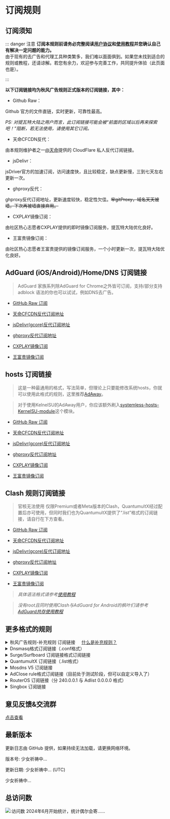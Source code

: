 # 订阅规则

## 订阅须知

::: danger 注意
**订阅本规则前请务必完整阅读[用户协议](./Protocol.md)和[使用教程](./Knowledge)并您确认自己有解决一定问题的能力。**
<br />
由于现有的去广告和代理工具种类繁多，我们难以面面俱到。如果您未找到适合的规则或教程，还请谅解。若您有余力，欢迎参与完善工作，共同提升体验（此页面也是）。

:::

**以下订阅链接均为秋风广告规则正式版本的订阅链接，其中：**

- Github Raw：

Github 官方的文件直链，实时更新，可靠性最高。

*PS: 对提瓦特大陆之用户而言，此订阅链接可能会被“前面的区域以后再来探索吧！”阻断，若无法使用，请使用其它订阅。*

- 天命CFCDN反代：

由本规则维护者之一[@天命](https://github.com/tmby)提供的 CloudFlare 私人反代订阅链接。

- jsDelivr：

jsDriver官方的加速订阅，访问速度快，且比较稳定，缺点更新慢，三到七天左右更新一次。

 - ghproxy反代：

ghproxy反代订阅地址，更新速度较快，稳定性欠佳。~~牢gitProxy，域名天天被墙，下次再被墙直接弃用。~~

 - CXPLAY镜像订阅：

由社区热心志愿者CXPLAY提供的即时镜像订阅服务，提瓦特大陆优化良好。

 - 王富贵镜像订阅：

由社区热心志愿者王富贵提供的镜像订阅服务，一个小时更新一次，提瓦特大陆优化良好。

## AdGuard (iOS/Android)/Home/DNS 订阅链接

> AdGuard 家族系列除AdGuard for Chrome之外皆可订阅，支持/部分支持 adblock 语法的你也可以试试，例如DNS去广告。

- [GitHub Raw 订阅](https://raw.githubusercontent.com/TG-Twilight/AWAvenue-Ads-Rule/main/AWAvenue-Ads-Rule.txt)

- [天命CFCDN反代订阅地址](https://github.boki.moe/https://raw.githubusercontent.com/TG-Twilight/AWAvenue-Ads-Rule/main/AWAvenue-Ads-Rule.txt)

- [jsDelivr(gcore)反代订阅地址](https://gcore.jsdelivr.net/gh/TG-Twilight/AWAvenue-Ads-Rule@main/AWAvenue-Ads-Rule.txt)

- [ghproxy反代订阅地址](https://ghfast.top/https://raw.githubusercontent.com/TG-Twilight/AWAvenue-Ads-Rule/main/AWAvenue-Ads-Rule.txt)

- [CXPLAY镜像订阅](https://script.cx.ms/awavenue/AWAvenue-Ads-Rule-Adguard.txt)

- [王富贵镜像订阅](https://cdn.uura.cn/AWAvenue/AWAvenue-Ads-Rule.txt)


## hosts 订阅链接

> 这是一种最通用的格式，写法简单，但理论上只要能修改系统hosts，你就可以使用此格式的规则，这里推荐[AdAway](https://adaway.org/)。

> 对于使用KelnelSU的AdAway用户，你应该额外刷入[systemless-hosts-KernelSU-module](https://github.com/symbuzzer/systemless-hosts-KernelSU-module?tab=readme-ov-file)这个模块。

- [GitHub Raw 订阅](https://raw.githubusercontent.com/TG-Twilight/AWAvenue-Ads-Rule/main/Filters/AWAvenue-Ads-Rule-hosts.txt)

- [天命CFCDN反代订阅地址](https://github.boki.moe/https://raw.githubusercontent.com/TG-Twilight/AWAvenue-Ads-Rule/main/Filters/AWAvenue-Ads-Rule-hosts.txt)

- [jsDelivr(gcore)反代订阅地址](https://gcore.jsdelivr.net/gh/TG-Twilight/AWAvenue-Ads-Rule@main/Filters/AWAvenue-Ads-Rule-hosts.txt)

- [ghproxy反代订阅地址](https://ghfast.top/https://raw.githubusercontent.com/TG-Twilight/AWAvenue-Ads-Rule/main/Filters/AWAvenue-Ads-Rule-hosts.txt)

- [CXPLAY镜像订阅](https://script.cx.ms/awavenue/AWAvenue-Ads-Rule-hosts.txt)

- [王富贵镜像订阅](https://cdn.uura.cn/AWAvenue/AWAvenue-Ads-Rule-hosts.txt)


## Clash 规则订阅链接

> 官核无法使用 仅限Premium或者Meta版本的Clash，QuantumultX经过配置后亦可使用，但同时我们也为QuantumultX提供了“.list”格式的订阅链接，请自行在下方查看。

- [GitHub Raw 订阅](https://raw.githubusercontent.com/TG-Twilight/AWAvenue-Ads-Rule/main/Filters/AWAvenue-Ads-Rule-Clash.yaml)

- [天命CFCDN反代订阅地址](https://github.boki.moe/https://raw.githubusercontent.com/TG-Twilight/AWAvenue-Ads-Rule/main/Filters/AWAvenue-Ads-Rule-Clash.yaml)

- [jsDelivr(gcore)反代订阅地址](https://gcore.jsdelivr.net/gh/TG-Twilight/AWAvenue-Ads-Rule@main/Filters/AWAvenue-Ads-Rule-Clash.yaml)

- [ghproxy反代订阅地址](https://ghfast.top/https://raw.githubusercontent.com/TG-Twilight/AWAvenue-Ads-Rule/main/Filters/AWAvenue-Ads-Rule-Clash.yaml)

- [CXPLAY镜像订阅](https://script.cx.ms/awavenue/AWAvenue-Ads-Rule-Clash.yaml)

- [王富贵镜像订阅](https://cdn.uura.cn/AWAvenue/AWAvenue-Ads-Rule-Clash.yaml)

> *具体语法格式请参考[使用教程](./Knowledge#蓝猫)*

> *没有root且同时使用Clash与AdGuard for Android的枫叶们请参考[AdGuard共存使用教程](https://awavenue.top/Coexist.html)*


## 更多格式的规则
<details>
  <summary>秋风广告规则-补充规则 订阅链接&nbsp;&nbsp;&nbsp;&nbsp;&nbsp;<a href="https://github.com/TG-Twilight/AWAvenue-Ads-Rule/blob/main/assets/README_Update.md#:~:text=%E6%96%B0%E5%A2%9E%EF%BC%9A%E2%80%9CAWAvenue%2DAds%2DRule%2DReplenish%E2%80%9D%EF%BC%8C%E7%A7%8B%E9%A3%8E%E5%B9%BF%E5%91%8A%E8%A7%84%E5%88%99%E7%9A%84%E8%A1%A5%E5%85%85%E8%A7%84%E5%88%99%EF%BC%8C%E6%AD%A4%E8%A7%84%E5%88%99%E5%8C%85%E5%90%AB%E4%BA%86%E4%B8%80%E4%BA%9B%E8%BE%83%E4%B8%BA%E6%BF%80%E8%BF%9B%E7%9A%84%E8%A2%AB%E6%8B%A6%E6%88%AA%E5%9F%9F%E5%90%8D%EF%BC%88%E6%BF%80%E8%BF%9B%E7%A8%8B%E5%BA%A6%E8%BF%9C%E8%BF%9C%E4%B8%8D%E5%A6%82%E2%80%9CAWAvenue%2DAds%2DRule%2DStrict%E6%BF%80%E8%BF%9B%E7%89%88%E2%80%9D%EF%BC%89%EF%BC%8C%E4%B8%94%E6%AF%8F%E4%B8%AA%E9%83%BD%E9%85%8D%E6%9C%89%E7%9B%B8%E5%85%B3%E7%9A%84%E8%AF%B4%E6%98%8E%E3%80%82%E8%BF%99%E4%BA%9B%E5%9F%9F%E5%90%8D%E9%80%9A%E5%B8%B8%E6%9D%A5%E8%AE%B2%E4%B8%8D%E4%BC%9A%E5%A4%AA%E5%BD%B1%E5%93%8D%E4%BD%A0%E7%BD%91%E7%BB%9C%E7%9A%84%E6%AD%A3%E5%B8%B8%E4%BD%BF%E7%94%A8%EF%BC%8C%E4%BD%86%E8%BF%98%E6%98%AF%E4%B8%BA%E6%9C%89%E9%9C%80%E8%A6%81%E7%9A%84%E4%BA%BA%E6%8F%90%E4%BE%9B%E4%BA%86%E4%B8%80%E4%B8%AA%E9%80%89%E6%8B%A9%EF%BC%8C%E4%BD%A0%E5%8F%AF%E4%BB%A5%E8%87%AA%E7%94%B1%E9%80%89%E6%8B%A9%E6%98%AF%E5%90%A6%E8%AE%A2%E9%98%85%E3%80%82">什么是补充规则？</a></summary>

  - [GitHub Raw 订阅](https://raw.githubusercontent.com/TG-Twilight/AWAvenue-Ads-Rule/main/Filters/AWAvenue-Ads-Rule-Replenish.txt)

- [天命CFCDN反代订阅地址](https://github.boki.moe/https://raw.githubusercontent.com/TG-Twilight/AWAvenue-Ads-Rule/main/Filters/AWAvenue-Ads-Rule-Replenish.txt)

- [jsDelivr(gcore)反代订阅地址](https://gcore.jsdelivr.net/gh/TG-Twilight/AWAvenue-Ads-Rule@main/Filters/AWAvenue-Ads-Rule-Replenish.txt)

- [ghproxy反代订阅地址](https://ghfast.top/https://raw.githubusercontent.com/TG-Twilight/AWAvenue-Ads-Rule/main/Filters/AWAvenue-Ads-Rule-Replenish.txt)

- [CXPLAY镜像订阅](https://script.cx.ms/awavenue/AWAvenue-Ads-Rule-Replenish.txt)

- [王富贵镜像订阅](https://cdn.uura.cn/AWAvenue/AWAvenue-Ads-Rule-Replenish.txt)

  *Tips：“秋风广告规则-补充规则” 仅提供适用于“AdGuard Home/DNS”的订阅链接，若需要其他格式请自行转换*
</details>

<details>
  <summary>Dnsmasq格式订阅链接（.conf格式）</summary>

- [GitHub Raw 订阅](https://raw.githubusercontent.com/TG-Twilight/AWAvenue-Ads-Rule/main/Filters/AWAvenue-Ads-Rule-Dnsmasq.conf)

- [天命CFCDN反代订阅地址](https://github.boki.moe/https://raw.githubusercontent.com/TG-Twilight/AWAvenue-Ads-Rule/main/Filters/AWAvenue-Ads-Rule-Dnsmasq.conf)

- [jsDelivr(gcore)反代订阅地址](https://gcore.jsdelivr.net/gh/TG-Twilight/AWAvenue-Ads-Rule@main/Filters/AWAvenue-Ads-Rule-Dnsmasq.conf)

- [ghproxy反代订阅地址](https://ghfast.top/https://raw.githubusercontent.com/TG-Twilight/AWAvenue-Ads-Rule/main/Filters/AWAvenue-Ads-Rule-Dnsmasq.conf)

- [CXPLAY镜像订阅](https://script.cx.ms/awavenue/AWAvenue-Ads-Rule-Dnsmasq.conf)

- [王富贵镜像订阅](https://cdn.uura.cn/AWAvenue/AWAvenue-Ads-Rule-Dnsmasq.conf)

</details>

<details>
  <summary>Surge/Surfboard 订阅链接格式订阅链接</summary>

- [GitHub Raw 订阅](https://raw.githubusercontent.com/TG-Twilight/AWAvenue-Ads-Rule/main/Filters/AWAvenue-Ads-Rule-Surge.list)

- [天命CFCDN反代订阅地址](https://github.boki.moe/https://raw.githubusercontent.com/TG-Twilight/AWAvenue-Ads-Rule/main/Filters/AWAvenue-Ads-Rule-Surge.list)

- [jsDelivr(gcore)反代订阅地址](https://gcore.jsdelivr.net/gh/TG-Twilight/AWAvenue-Ads-Rule@main/Filters/AWAvenue-Ads-Rule-Surge.list)

- [ghproxy反代订阅地址](https://ghfast.top/https://raw.githubusercontent.com/TG-Twilight/AWAvenue-Ads-Rule/main/Filters/AWAvenue-Ads-Rule-Surge.list)

- [CXPLAY镜像订阅](https://script.cx.ms/awavenue/AWAvenue-Ads-Rule-Surge.list)

- [王富贵镜像订阅](https://cdn.uura.cn/AWAvenue/AWAvenue-Ads-Rule-Surge.list)

- [GitHub Raw 订阅（REGEX）](https://raw.githubusercontent.com/TG-Twilight/AWAvenue-Ads-Rule/main/Filters/AWAvenue-Ads-Rule-Surge-RULE-SET.list)

- [天命CFCDN反代订阅地址（REGEX）](https://github.boki.moe/https://raw.githubusercontent.com/TG-Twilight/AWAvenue-Ads-Rule/main/Filters/AWAvenue-Ads-Rule-Surge-RULE-SET.list)

- [jsDelivr(gcore)反代订阅地址（REGEX）](https://gcore.jsdelivr.net/gh/TG-Twilight/AWAvenue-Ads-Rule@main/Filters/AWAvenue-Ads-Rule-Surge-RULE-SET.list)

- [ghproxy反代订阅地址（REGEX）](https://ghfast.top/https://raw.githubusercontent.com/TG-Twilight/AWAvenue-Ads-Rule/main/Filters/AWAvenue-Ads-Rule-Surge-RULE-SET.list)

- [CXPLAY镜像订阅（REGEX）](https://script.cx.ms/awavenue/AWAvenue-Ads-Rule-Surge-RULE-SET.list)

- [王富贵镜像订阅（REGEX）](https://cdn.uura.cn/AWAvenue/AWAvenue-Ads-Rule-Surge-RULE-SET.list)

</details>

<details>
  <summary>QuantumultX 订阅链接（.list格式）</summary>

> 如果你不清楚 QuantumultX 如何配置，请自行前往[QuantumultX使用指南](https://awavenue.top/QuantumultX.html)查看使用教程。

- [GitHub Raw 订阅](https://raw.githubusercontent.com/TG-Twilight/AWAvenue-Ads-Rule/main/Filters/AWAvenue-Ads-Rule-QuantumultX.list)

- [天命CFCDN反代订阅地址](https://github.boki.moe/https://raw.githubusercontent.com/TG-Twilight/AWAvenue-Ads-Rule/main/Filters/AWAvenue-Ads-Rule-QuantumultX.list)

- [jsDelivr(gcore)反代订阅地址](https://gcore.jsdelivr.net/gh/TG-Twilight/AWAvenue-Ads-Rule@main/Filters/AWAvenue-Ads-Rule-QuantumultX.list)

- [ghproxy反代订阅地址](https://ghfast.top/https://raw.githubusercontent.com/TG-Twilight/AWAvenue-Ads-Rule/main/Filters/AWAvenue-Ads-Rule-QuantumultX.list)

- [CXPLAY镜像订阅](https://script.cx.ms/awavenue/AWAvenue-Ads-Rule-QuantumultX.list)

- [王富贵镜像订阅](https://cdn.uura.cn/AWAvenue/AWAvenue-Ads-Rule-QuantumultX.list)

</details>

<details>
  <summary>Mosdns V5 订阅链接</summary>

- [GitHub Raw 订阅](https://raw.githubusercontent.com/TG-Twilight/AWAvenue-Ads-Rule/main/Filters/AWAvenue-Ads-Rule-Mosdns_v5.txt)

- [天命CFCDN反代订阅地址](https://github.boki.moe/https://raw.githubusercontent.com/TG-Twilight/AWAvenue-Ads-Rule/main/Filters/AWAvenue-Ads-Rule-Mosdns_v5.txt)

- [jsDelivr(gcore)反代订阅地址](https://gcore.jsdelivr.net/gh/TG-Twilight/AWAvenue-Ads-Rule@main/Filters/AWAvenue-Ads-Rule-Mosdns_v5.txt)

- [ghproxy反代订阅地址](https://ghfast.top/https://raw.githubusercontent.com/TG-Twilight/AWAvenue-Ads-Rule/main/Filters/AWAvenue-Ads-Rule-Mosdns_v5.txt)

- [CXPLAY镜像订阅](https://script.cx.ms/awavenue/AWAvenue-Ads-Rule-Mosdns_v5.txt)

- [王富贵镜像订阅](https://cdn.uura.cn/AWAvenue/AWAvenue-Ads-Rule-Mosdns_v5.txt)

</details>

<details>
  <summary>AdClose rule格式订阅链接（目前处于测试阶段，但可以自定义导入了）</summary>


- [GitHub Raw 订阅](https://raw.githubusercontent.com/TG-Twilight/AWAvenue-Ads-Rule/main/Filters/AWAvenue-Ads-Rule-AdClose.rule)

- [天命CFCDN反代订阅地址](https://github.boki.moe/https://raw.githubusercontent.com/TG-Twilight/AWAvenue-Ads-Rule/main/Filters/AWAvenue-Ads-Rule-AdClose.rule)

- [jsDelivr(gcore)反代订阅地址](https://gcore.jsdelivr.net/gh/TG-Twilight/AWAvenue-Ads-Rule@main/Filters/AWAvenue-Ads-Rule-AdClose.rule)

- [ghproxy反代订阅地址](https://ghfast.top/https://raw.githubusercontent.com/TG-Twilight/AWAvenue-Ads-Rule/main/Filters/AWAvenue-Ads-Rule-AdClose.rule)

- [CXPLAY镜像订阅](https://script.cx.ms/awavenue/AWAvenue-Ads-Rule-AdClose.rule)

- [王富贵镜像订阅](https://cdn.uura.cn/AWAvenue/AWAvenue-Ads-Rule-AdClose.rule)

</details>

<details>
  <summary>RouterOS 订阅链接（分 240.0.0.1 与 Adlist 0.0.0.0 格式）</summary>

- [GitHub Raw 订阅 (240.0.0.1)](https://raw.githubusercontent.com/TG-Twilight/AWAvenue-Ads-Rule/main/Filters/AWAvenue-Ads-Rule-RouterOS.txt)

- [天命CFCDN反代订阅地址 (240.0.0.1)](https://github.boki.moe/https://raw.githubusercontent.com/TG-Twilight/AWAvenue-Ads-Rule/main/Filters/AWAvenue-Ads-Rule-RouterOS.txt)

- [jsDelivr(gcore)反代订阅地址 (240.0.0.1)](https://gcore.jsdelivr.net/gh/TG-Twilight/AWAvenue-Ads-Rule@main/Filters/AWAvenue-Ads-Rule-RouterOS.txt)

- [ghproxy反代订阅地址 (240.0.0.1)](https://ghfast.top/https://raw.githubusercontent.com/TG-Twilight/AWAvenue-Ads-Rule/main/Filters/AWAvenue-Ads-Rule-RouterOS.txt)

- [CXPLAY镜像订阅](https://script.cx.ms/awavenue/AWAvenue-Ads-Rule-RouterOS.txt)

- [王富贵镜像订阅](https://cdn.uura.cn/AWAvenue/AWAvenue-Ads-Rule-RouterOS.txt)

- [GitHub Raw 订阅 (Adlist)](https://raw.githubusercontent.com/TG-Twilight/AWAvenue-Ads-Rule/main/Filters/AWAvenue-Ads-Rule-RouterOS-Adlist.txt)

- [天命CFCDN反代订阅地址 (Adlist)](https://github.boki.moe/https://raw.githubusercontent.com/TG-Twilight/AWAvenue-Ads-Rule/main/Filters/AWAvenue-Ads-Rule-RouterOS-Adlist.txt)

- [jsDelivr(gcore)反代订阅地址 (Adlist)](https://gcore.jsdelivr.net/gh/TG-Twilight/AWAvenue-Ads-Rule@main/Filters/AWAvenue-Ads-Rule-RouterOS-Adlist.txt)

- [ghproxy反代订阅地址 (Adlist)](https://ghfast.top/https://raw.githubusercontent.com/TG-Twilight/AWAvenue-Ads-Rule/main/Filters/AWAvenue-Ads-Rule-RouterOS-Adlist.txt)

- [CXPLAY镜像订阅](https://script.cx.ms/awavenue/AWAvenue-Ads-Rule-RouterOS-Adlist.txt)

- [王富贵镜像订阅](https://cdn.uura.cn/AWAvenue/AWAvenue-Ads-Rule-RouterOS-Adlist.txt)

</details>

<details>
  <summary>Singbox 订阅链接</summary>

- [GitHub Raw 订阅](https://raw.githubusercontent.com/TG-Twilight/AWAvenue-Ads-Rule/main/Filters/AWAvenue-Ads-Rule-Singbox.json)

- [天命CFCDN反代订阅地址](https://github.boki.moe/https://raw.githubusercontent.com/TG-Twilight/AWAvenue-Ads-Rule/main/Filters/AWAvenue-Ads-Rule-Singbox.json)

- [jsDelivr(gcore)反代订阅地址](https://gcore.jsdelivr.net/gh/TG-Twilight/AWAvenue-Ads-Rule@main/Filters/AWAvenue-Ads-Rule-Singbox.json)

- [ghproxy反代订阅地址](https://ghfast.top/https://raw.githubusercontent.com/TG-Twilight/AWAvenue-Ads-Rule/main/Filters/AWAvenue-Ads-Rule-Singbox.json)

- [GitHub Raw 订阅（REGEX）](https://raw.githubusercontent.com/TG-Twilight/AWAvenue-Ads-Rule/main/Filters/AWAvenue-Ads-Rule-Singbox-regex.json)

- [天命CFCDN反代订阅地址（REGEX）](https://github.boki.moe/https://raw.githubusercontent.com/TG-Twilight/AWAvenue-Ads-Rule/main/Filters/AWAvenue-Ads-Rule-Singbox-regex.json)

- [jsDelivr(gcore)反代订阅地址（REGEX）](https://gcore.jsdelivr.net/gh/TG-Twilight/AWAvenue-Ads-Rule@main/Filters/AWAvenue-Ads-Rule-Singbox-regex.json)

- [ghproxy反代订阅地址（REGEX）](https://ghfast.top/https://raw.githubusercontent.com/TG-Twilight/AWAvenue-Ads-Rule/main/Filters/AWAvenue-Ads-Rule-Singbox-regex.json)

</details>

## 意见反馈&交流群

[点击查看](/Support.html)

## 最新版本

<span id="hidden">更新日志由 GitHub 提供，如果持续无法加载，请更换网络环境。</span>

版本号: <span id="version">少女祈祷中...</span>

更新日期: <span id="date">少女祈祷中...</span> (UTC)

<p id="info">少女祈祷中...</p>

<script setup>
import FetchInfo from '/.vitepress/components/FetchInfo.vue'
</script>
<FetchInfo/>

## 总访问数

![:访问数](https://moe-counter.glitch.me/get/@TG-Twiligh?theme=gelbooru)
2024年6月开始统计，统计偶尔会寄......

